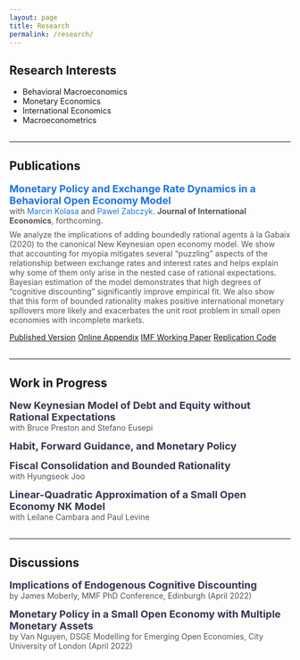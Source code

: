```yaml
---
layout: page
title: Research
permalink: /research/
---
```


<h2>Research Interests</h2>

- Behavioral Macroeconomics  
- Monetary Economics  
- International Economics  
- Macroeconometrics  

<hr style="margin: 30px 0;">

<h2>Publications</h2>

<p style="margin-bottom: 0.5rem;">
  <a href="https://www.sciencedirect.com/science/article/pii/S0022199625000431" target="_blank" style="font-size: 18px; font-weight: bold; color: #1a73e8; text-decoration: none;">
    Monetary Policy and Exchange Rate Dynamics in a Behavioral Open Economy Model
  </a><br>
  <span style="font-size: 14px; color: #555;">
    with <a href="https://www.sghedoni.org/marcin-kolasa" target="_blank" style="color: #1a73e8; text-decoration: none;">Marcin Kolasa</a> and 
    <a href="https://www.ecb.europa.eu/pub/research/authors/profiles/pawel-zabczyk.en.html" target="_blank" style="color: #1a73e8; text-decoration: none;">Pawel Zabczyk</a>. 
    <strong>Journal of International Economics</strong>, forthcoming.
  </span>
</p>

<p style="font-size: 14px; color: #555; margin-top: 5px;">
We analyze the implications of adding boundedly rational agents à la Gabaix (2020) to the canonical New Keynesian open economy model. We show that accounting for myopia mitigates several “puzzling” aspects of the relationship between exchange rates and interest rates and helps explain why some of them only arise in the nested case of rational expectations. Bayesian estimation of the model demonstrates that high degrees of “cognitive discounting” significantly improve empirical fit. We also show that this form of bounded rationality makes positive international monetary spillovers more likely and exacerbates the unit root problem in small open economies with incomplete markets.
</p>

<p class="research-buttons">
  <a class="research-btn" href="{{ site.baseurl }}/Files/JIE_pre.pdf" target="_blank">Published Version</a>
  <a class="research-btn" href="{{ site.baseurl }}/Files/JIE_app.pdf" target="_blank">Online Appendix</a>
  <a class="research-btn" href="{{ site.baseurl }}/Files/IMF_WP.pdf" target="_blank">IMF Working Paper</a>
  <a class="research-btn" href="https://data.mendeley.com/datasets/88kmcfxk8k/1" target="_blank">Replication Code</a>
</p>

<hr style="margin: 30px 0;">

<h2>Work in Progress</h2>

<p style="margin-bottom: 0.5rem;">
  <span style="font-size: 18px; font-weight: bold; color: #343851;">
    New Keynesian Model of Debt and Equity without Rational Expectations
  </span><br>
  <span style="font-size: 14px; color: #555;">
    with Bruce Preston and Stefano Eusepi
  </span>
</p>

<p style="margin-bottom: 0.5rem;">
  <span style="font-size: 18px; font-weight: bold; color: #343851;">
    Habit, Forward Guidance, and Monetary Policy
  </span>
</p>

<p style="margin-bottom: 0.5rem;">
  <span style="font-size: 18px; font-weight: bold; color: #343851;">
    Fiscal Consolidation and Bounded Rationality
  </span><br>
  <span style="font-size: 14px; color: #555;">
    with Hyungseok Joo
  </span>
</p>

<p style="margin-bottom: 0.5rem;">
  <span style="font-size: 18px; font-weight: bold; color: #343851;">
    Linear-Quadratic Approximation of a Small Open Economy NK Model
  </span><br>
  <span style="font-size: 14px; color: #555;">
    with Leilane Cambara and Paul Levine
  </span>
</p>

<hr style="margin: 30px 0;">

<h2>Discussions</h2>

<p style="margin-bottom: 0.5rem;">
  <span style="font-size: 18px; font-weight: bold; color: #343851;">
    Implications of Endogenous Cognitive Discounting
  </span><br>
  <span style="font-size: 14px; color: #555;">
    by James Moberly, MMF PhD Conference, Edinburgh (April 2022)
  </span>
</p>

<p style="margin-bottom: 0.5rem;">
  <span style="font-size: 18px; font-weight: bold; color: #343851;">
    Monetary Policy in a Small Open Economy with Multiple Monetary Assets
  </span><br>
  <span style="font-size: 14px; color: #555;">
    by Van Nguyen, DSGE Modelling for Emerging Open Economies, City University of London (April 2022)
  </span>
</p>
